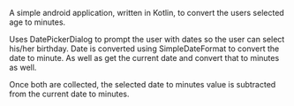 A simple android application, written in Kotlin, to convert the users selected age to minutes.

Uses DatePickerDialog to prompt the user with dates so the user can select his/her birthday. Date is converted 
using SimpleDateFormat to convert the date to minute. As well as get the current date and convert that to minutes as 
well. 

Once both are collected, the selected date to minutes value is subtracted from the current date to minutes.
